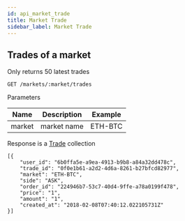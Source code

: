 ```yaml
---
id: api_market_trade
title: Market Trade
sidebar_label: Market Trade
---
```


## Trades of a market

Only returns 50 latest trades

```
GET /markets/:market/trades
```

Parameters

Name | Description | Example
---- | --- | ---
market | market name | ETH-BTC

Response is a [Trade](/docs/data_structs.html#trade) collection

```
[{
    "user_id": "6b0ffa5e-a9ea-4913-b9b8-a84a32dd478c",
    "trade_id": "0f0e1b61-a2d2-4d6a-8261-b27bfcd82977",
    "market": "ETH-BTC",
    "side": "ASK",
    "order_id": "224946b7-53c7-40d4-9ffe-a78a0199f478",
    "price": "1",
    "amount": "1",
    "created_at": "2018-02-08T07:40:12.022105731Z"
}]
```